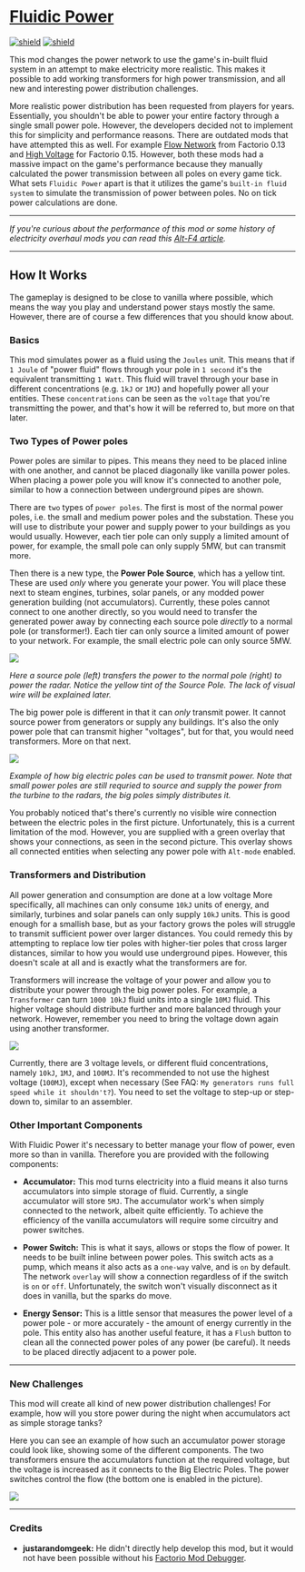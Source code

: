 # [Fluidic Power](https://mods.factorio.com/mod/FluidicPower)

[![shield](https://img.shields.io/badge/Ko--fi-Donate%20-hotpink?logo=kofi&logoColor=white)](https://ko-fi.com/stringweasel) [![shield](https://img.shields.io/badge/dynamic/json?color=orange&label=Factorio&query=downloads_count&suffix=%20downloads&url=https%3A%2F%2Fmods.factorio.com%2Fapi%2Fmods%2FFluidicPower)](https://mods.factorio.com/mod/FluidicPower)

This mod changes the power network to use the game's in-built fluid system in an attempt to make electricity more realistic. This makes it possible to add working transformers for high power transmission, and all new and interesting power distribution challenges.

More realistic power distribution has been requested from players for years. Essentially, you shouldn't be able to power your entire factory through a single small power pole. However, the developers decided not to implement this for simplicity and performance reasons. There are outdated mods that have attempted this as well. For example [Flow Network](https://mods.factorio.com/mods/Simdezimon/flownetwork) from Factorio 0.13 and [High Voltage](https://mods.factorio.com/mods/JeroenDStout/highvoltage) for Factorio 0.15. However, both these mods had a massive impact on the game's performance because they manually calculated the power transmission between all poles on every game tick. What sets `Fluidic Power` apart is that it utilizes the game's `built-in fluid system` to simulate the transmission of power between poles. No on tick power calculations are done. 

---

*If you're curious about the performance of this mod or some history of electricity overhaul mods you can read this [Alt-F4 article](https://alt-f4.blog/ALTF4-51/).*

---

## How It Works

The gameplay is designed to be close to vanilla where possible, which means the way you play and understand power stays mostly the same. However, there are of course a few differences that you should know about.

### Basics
This mod simulates power as a fluid using the `Joules` unit. This means that if `1 Joule` of "power fluid" flows through your pole in `1 second` it's the equivalent transmitting `1 Watt`. This fluid will travel through your base in different concentrations (e.g. `1kJ` or `1MJ`) and hopefully power all your entities. These `concentrations` can be seen as the `voltage` that you're transmitting the power, and that's how it will be referred to, but more on that later.

### Two Types of Power poles 

Power poles are similar to pipes. This means they need to be placed inline with one another, and cannot be placed diagonally like vanilla power poles. When placing a power pole you will know it's connected to another pole, similar to how a connection between underground pipes are shown.

There are `two` types of `power poles`. The first is most of the normal power poles, i.e. the small and medium power poles and the substation. These you will use to distribute your power and supply power to your buildings as you would usually. However, each tier pole can only supply a limited amount of power, for example, the small pole can only supply 5MW, but can transmit more.
 
Then there is a new type, the **Power Pole Source**, which has a yellow tint. These are used *only* where you generate your power. You will place these next to steam engines, turbines, solar panels, or any modded power generation building (not accumulators). Currently, these poles cannot connect to one another directly, so you would need to transfer the generated power away by connecting each source pole *directly* to a normal pole (or transformer!). Each tier can only source a limited amount of power to your network. For example, the small electric pole can only source 5MW.

![](https://github.com/heinwessels/Factorio-FluidicPower/blob/main/images/pole-types.png?raw=true)

*Here a source pole (left) transfers the power to the normal pole (right) to power the radar. Notice the yellow tint of the Source Pole. The lack of visual wire will be explained later.*

The big power pole is different in that it can *only* transmit power. It cannot source power from generators or supply any buildings. It's also the only power pole that can transmit higher "voltages", but for that, you would need transformers. More on that next.

![](https://github.com/heinwessels/Factorio-FluidicPower/blob/main/images/big-pole-overlay.png?raw=true)

*Example of how big electric poles can be used to transmit power. Note that small power poles are still requried to source and supply the power from the turbine to the radars, the big poles simply distributes it.*

You probably noticed that's there's currently no visible wire connection between the electric poles in the first picture. Unfortunately, this is a current limitation of the mod. However, you are supplied with a green overlay that shows your connections, as seen in the second picture. This overlay shows all connected entities when selecting any power pole with `Alt-mode` enabled.

### Transformers and Distribution

All power generation and consumption are done at a low voltage More specifically, all machines can only consume `10kJ` units of energy, and similarly, turbines and solar panels can only supply `10kJ` units. This is good enough for a smallish base, but as your factory grows the poles will struggle to transmit sufficient power over larger distances. You could remedy this by attempting to replace low tier poles with higher-tier poles that cross larger distances, similar to how you would use underground pipes. However, this doesn't scale at all and is exactly what the transformers are for.

Transformers will increase the voltage of your power and allow you to distribute your power through the big power poles. For example, a `Transformer` can turn `1000 10kJ` fluid units into a single `10MJ` fluid. This higher voltage should distribute further and more balanced through your network. However, remember you need to bring the voltage down again using another transformer. 

![](https://github.com/heinwessels/Factorio-FluidicPower/blob/main/images/transformer-alt.png?raw=true)

Currently, there are 3 voltage levels, or different fluid concentrations, namely `10kJ`, `1MJ`, and `100MJ`. It's recommended to not use the highest voltage (`100MJ`), except when necessary (See FAQ: `My generators runs full speed while it shouldn't?`). You need to set the voltage to step-up or step-down to, similar to an assembler.

### Other Important Components

With Fluidic Power it's necessary to better manage your flow of power, even more so than in vanilla. Therefore you are provided with the following components:

- **Accumulator:** This mod turns electricity into a fluid means it also turns accumulators into simple storage of fluid. Currently, a single accumulator will store `5MJ`. The accumulator work's when simply connected to the network, albeit quite efficiently. To achieve the efficiency of the vanilla accumulators will require some circuitry and power switches.

- **Power Switch:** This is what it says, allows or stops the flow of power. It needs to be built inline between power poles. This switch acts as a pump, which means it also acts as a `one-way` valve, and is `on` by default. The network `overlay` will show a connection regardless of if the switch is `on` or `off`. Unfortunately, the switch won't visually disconnect as it does in vanilla, but the sparks do move.

- **Energy Sensor:** This is a little sensor that measures the power level of a power pole - or more accurately - the amount of energy currently in the pole. This entity also has another useful feature, it has a `Flush` button to clean all the connected power poles of any power (be careful). It needs to be placed directly adjacent to a power pole.

---

### New Challenges

This mod will create all kind of new power distribution challenges! For example, how will you store power during the night when accumulators act as simple storage tanks?

Here you can see an example of how such an accumulator power storage could look like, showing some of the different components. The two transformers ensure the accumulators function at the required voltage, but the voltage is increased as it connects to the Big Electric Poles. The power switches control the flow (the bottom one is enabled in the picture).

![](https://github.com/heinwessels/Factorio-FluidicPower/blob/main/images/example-accumulator.png?raw=true)


---

### Credits

- **justarandomgeek:** He didn't directly help develop this mod, but it would not have been possible without his [Factorio Mod Debugger](https://marketplace.visualstudio.com/items?itemName=justarandomgeek.factoriomod-debug).
